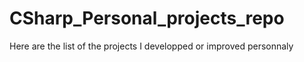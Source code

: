 # CSharp_Personal_projects_repo
Here are the list of the projects I developped or improved personnaly
